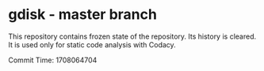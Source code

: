 # gdisk - master branch

This repository contains frozen state of the repository.
Its history is cleared. It is used only for static code
analysis with Codacy.

Commit Time: 1708064704